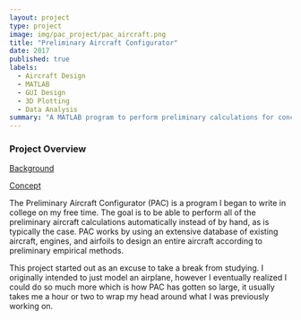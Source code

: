 ```yaml
---
layout: project
type: project
image: img/pac_project/pac_aircraft.png
title: "Preliminary Aircraft Configurator"
date: 2017
published: true
labels:
  - Aircraft Design
  - MATLAB
  - GUI Design
  - 3D Plotting
  - Data Analysis
summary: "A MATLAB program to perform preliminary calculations for conceptual designs."
---
```


<h3>Project Overview</h3>

<a href="pac_background.html">Background</a>

<a href="pac_concept.html">Concept</a>

The Preliminary Aircraft Configurator (PAC) is a program I began to write in college on my free time. The goal is to be able to perform all of the preliminary aircraft calculations automatically instead of by hand, as is typically the case. PAC works by using an extensive database of existing aircraft, engines, and airfoils to design an entire aircraft according to preliminary empirical methods.

This project started out as an excuse to take a break from studying. I originally intended to just model an airplane, however I eventually realized I could do so much more which is how PAC has gotten so large, it usually takes me a hour or two to wrap my head around what I was previously working on.
